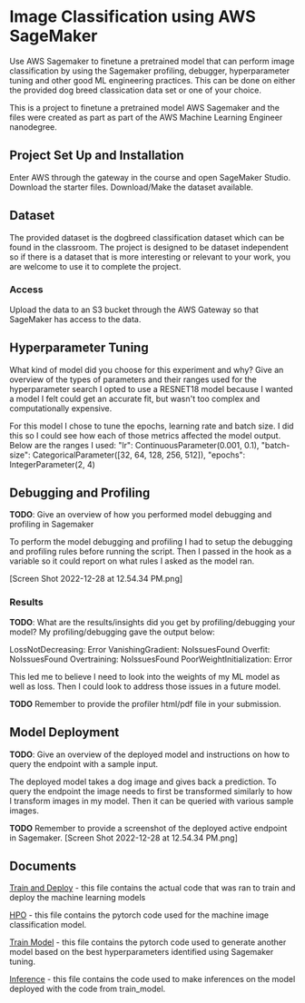 # Image Classification using AWS SageMaker

Use AWS Sagemaker to finetune a pretrained model that can perform image classification by using the Sagemaker profiling, debugger, hyperparameter tuning and other good ML engineering practices. This can be done on either the provided dog breed classication data set or one of your choice.

This is a project to finetune a pretrained model AWS Sagemaker and the files were created as part as part of the AWS Machine Learning Engineer nanodegree.

## Project Set Up and Installation
Enter AWS through the gateway in the course and open SageMaker Studio. 
Download the starter files.
Download/Make the dataset available. 

## Dataset
The provided dataset is the dogbreed classification dataset which can be found in the classroom.
The project is designed to be dataset independent so if there is a dataset that is more interesting or relevant to your work, you are welcome to use it to complete the project.

### Access
Upload the data to an S3 bucket through the AWS Gateway so that SageMaker has access to the data. 

## Hyperparameter Tuning
What kind of model did you choose for this experiment and why? Give an overview of the types of parameters and their ranges used for the hyperparameter search
I opted to use a RESNET18 model because I wanted a model I felt could get an accurate fit, but wasn't too complex and computationally expensive.

For this model I chose to tune the epochs, learning rate and batch size. I did this so I could see how each of those metrics affected the model output. Below are the ranges I used:
"lr": ContinuousParameter(0.001, 0.1),
"batch-size": CategoricalParameter([32, 64, 128, 256, 512]),
 "epochs": IntegerParameter(2, 4)

## Debugging and Profiling
**TODO**: Give an overview of how you performed model debugging and profiling in Sagemaker

To perform the model debugging and profiling I had to setup the debugging and profiling rules before running the script. Then I passed in the hook as a variable so it could report on what rules I asked as the model ran. 

[Screen Shot 2022-12-28 at 12.54.34 PM.png]

### Results
**TODO**: What are the results/insights did you get by profiling/debugging your model?
My profiling/debugging gave the output below: 

LossNotDecreasing: Error
VanishingGradient: NoIssuesFound
Overfit: NoIssuesFound
Overtraining: NoIssuesFound
PoorWeightInitialization: Error

This led me to believe I need to look into the weights of my ML model as well as loss. Then I could look to address those issues in a future model.

**TODO** Remember to provide the profiler html/pdf file in your submission.


## Model Deployment
**TODO**: Give an overview of the deployed model and instructions on how to query the endpoint with a sample input.

The deployed model takes a dog image and gives back a prediction. To query the endpoint the image needs to first be transformed similarly 
to how I transform images in my model. Then it can be queried with various sample images. 

**TODO** Remember to provide a screenshot of the deployed active endpoint in Sagemaker.
[Screen Shot 2022-12-28 at 12.54.34 PM.png]


## Documents 

[Train and Deploy](train_and_deploy.ipynb) - this file contains the actual code that was ran to train and deploy the machine learning models

[HPO](hpo.py) - this file contains the pytorch code used for the machine image classification model. 

[Train Model](train_model.py) - this file contains the pytorch code used to generate another model based on the best hyperparameters identified using Sagemaker tuning. 

[Inference](inference.py) - this file contains the code used to make inferences on the model deployed with the code from train_model.

